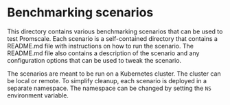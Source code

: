 # Benchmarking scenarios

This directory contains various benchmarking scenarios that can be used to test Promscale. Each scenario is a self-contained directory that contains a README.md file with instructions on how to run the scenario. The README.md file also contains a description of the scenario and any configuration options that can be used to tweak the scenario.

The scenarios are meant to be run on a Kubernetes cluster. The cluster can be local or remote. To simplify cleanup, each scenario is deployed in a separate namespace. The namespace can be changed by setting the `NS` environment variable.
